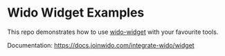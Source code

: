 # Wido Widget Examples

This repo demonstrates how to use [wido-widget](https://www.npmjs.com/package/wido-widget) with your favourite tools.

Documentation: https://docs.joinwido.com/integrate-wido/widget
